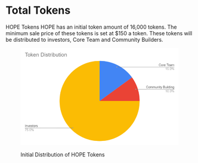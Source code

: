 # Total Tokens

HOPE Tokens HOPE has an initial token amount of 16,000 tokens. The minimum sale price of these tokens is set at $150 a token. These tokens will be distributed to investors, Core Team and Community Builders.

<figure><img src="../../.gitbook/assets/image (1).png" alt=""><figcaption><p>Initial Distribution of HOPE Tokens</p></figcaption></figure>
